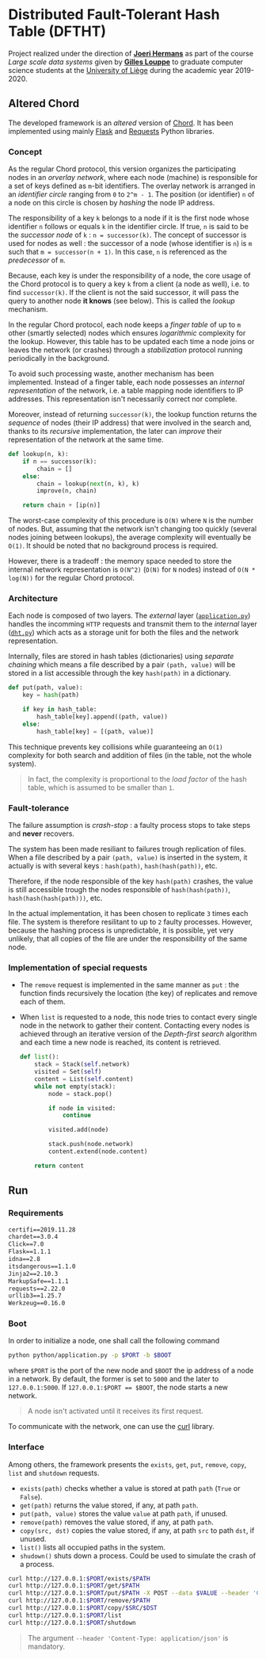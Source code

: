 # Distributed Fault-Tolerant Hash Table (DFTHT)

Project realized under the direction of [**Joeri Hermans**](https://github.com/JoeriHermans) as part of the course *Large scale data systems* given by [**Gilles Louppe**](https://github.com/glouppe) to graduate computer science students at the [University of Liège](https://www.uliege.be/) during the academic year 2019-2020.

## Altered Chord

The developed framework is an *altered* version of [Chord](https://en.wikipedia.org/wiki/Chord_(peer-to-peer)). It has been implemented using mainly [Flask](https://github.com/pallets/flask) and [Requests](https://github.com/psf/requests) Python libraries.

### Concept

As the regular Chord protocol, this version organizes the participating nodes in an *orverlay network*, where each node (machine) is responsible for a set of keys defined as `m`-bit identifiers. The overlay network is arranged in an *identifier circle* ranging from `0` to `2^m - 1`. The position (or identifier) `n` of a node on this circle is chosen by *hashing* the node IP address.

The responsibility  of a key `k` belongs to a node if it is the first node whose identifier `n` follows or equals `k` in the identifier circle. If true, `n` is said to be the *successor node* of `k` : `n = successor(k)`. The concept of successor is used for nodes as well : the successor of a node (whose identifier is `n`) is `m` such that `m = successor(n + 1)`. In this case, `n` is referenced as the *predecessor* of `m`.

Because, each key is under the responsibility of a node, the core usage of the Chord protocol is to query a key `k` from a client (a node as well), i.e. to find `successor(k)`. If the client is not the said successor, it will pass the query to another node **it knows** (see below). This is called the *lookup* mechanism.

In the regular Chord protocol, each node keeps a *finger table* of up to `m` other (smartly selected) nodes which ensures *logarithmic* complexity for the lookup. However, this table has to be updated each time a node joins or leaves the network (or crashes) through a *stabilization* protocol running periodically in the background.

To avoid such processing waste, another mechanism has been implemented. Instead of a finger table, each node possesses an *internal representation* of the network, i.e. a table mapping node identifiers to IP addresses. This representation isn't necessarily correct nor complete.

Moreover, instead of returning `successor(k)`, the lookup function returns the *sequence* of nodes (their IP address) that were involved in the search and, thanks to its *recursive* implementation, the later can *improve* their representation of the network at the same time.

```python
def lookup(n, k):
    if n == successor(k):
        chain = []
    else:
        chain = lookup(next(n, k), k)
        improve(n, chain)

    return chain + [ip(n)]
```

The worst-case complexity of this procedure is `O(N)` where `N` is the number of nodes. But, assuming that the network isn't changing too quickly (several nodes joining between lookups), the average complexity will eventually be `O(1)`. It should be noted that no background process is required.

However, there is a tradeoff : the memory space needed to store the internal network representation is `O(N^2)` (`O(N)` for `N` nodes) instead of `O(N * log(N))` for the regular Chord protocol.

### Architecture

Each node is composed of two layers. The *external* layer ([`application.py`](python/application.py)) handles the incomming `HTTP` requests and transmit them to the *internal* layer ([`dht.py`](python/dftht/dht.py)) which acts as a storage unit for both the files and the network representation.

Internally, files are stored in hash tables (dictionaries) using *separate chaining* which means a file described by a pair `(path, value)` will be stored in a list accessible through the key `hash(path)` in a dictionary.

```python
def put(path, value):
    key = hash(path)

    if key in hash_table:
        hash_table[key].append((path, value))
    else:
        hash_table[key] = [(path, value)]
```

This technique prevents key collisions while guaranteeing an `O(1)` complexity for both search and addition of files (in the table, not the whole system).
> In fact, the complexity is proportional to the *load factor* of the hash table, which is assumed to be smaller than `1`.

### Fault-tolerance

The failure assumption is *crash-stop* : a faulty process stops to take steps and **never** recovers.

The system has been made resiliant to failures trough replication of files. When a file described by a pair `(path, value)` is inserted in the system, it actually is with several keys : `hash(path)`, `hash(hash(path))`, etc.

Therefore, if the node responsible of the key `hash(path)` crashes, the value is still accessible trough the nodes responsible of `hash(hash(path))`, `hash(hash(hash(path)))`, etc.

In the actual implementation, it has been chosen to replicate `3` times each file. The system is therefore resilitant to up to `2` faulty processes. However, because the hashing process is unpredictable, it is possible, yet very unlikely, that all copies of the file are under the responsibility of the same node.

### Implementation of special requests

* The `remove` request is implemented in the same manner as `put` : the function finds recursively the location (the key) of replicates and remove each of them.

* When `list` is requested to a node, this node tries to contact every single node in the network to gather their content. Contacting every nodes is achieved through an iterative version of the *Depth-first search* algorithm and each time a new node is reached, its content is retrieved.

    ```python
    def list():
        stack = Stack(self.network)
        visited = Set(self)
        content = List(self.content)
        while not empty(stack):
            node = stack.pop()

            if node in visited:
                continue

            visited.add(node)

            stack.push(node.network)
            content.extend(node.content)

        return content
    ```

## Run

### Requirements

```txt
certifi==2019.11.28
chardet==3.0.4
Click==7.0
Flask==1.1.1
idna==2.8
itsdangerous==1.1.0
Jinja2==2.10.3
MarkupSafe==1.1.1
requests==2.22.0
urllib3==1.25.7
Werkzeug==0.16.0
```

### Boot

In order to initialize a node, one shall call the following command
```bash
python python/application.py -p $PORT -b $BOOT
```
where `$PORT` is the port of the new node and `$BOOT` the ip address of a node in a network. By default, the former is set to `5000` and the later to `127.0.0.1:5000`. If `127.0.0.1:$PORT == $BOOT`, the node starts a new network.

> A node isn't activated until it receives its first request.

To communicate with the network, one can use the [curl](https://curl.haxx.se/) library.

### Interface

Among others, the framework presents the `exists`, `get`, `put`, `remove`, `copy`, `list` and `shutdown` requests.

* `exists(path)` checks whether a value is stored at path `path` (`True` or `False`).
* `get(path)` returns the value stored, if any, at path `path`.
* `put(path, value)` stores the value `value` at path `path`, if unused.
* `remove(path)` removes the value stored, if any, at path `path`.
* `copy(src, dst)` copies the value stored, if any, at path `src` to path `dst`, if unused.
* `list()` lists all occupied paths in the system.
* `shudown()` shuts down a process. Could be used to simulate the crash of a process.

```bash
curl http://127.0.0.1:$PORT/exists/$PATH
curl http://127.0.0.1:$PORT/get/$PATH
curl http://127.0.0.1:$PORT/put/$PATH -X POST --data $VALUE --header 'Content-Type: application/json'
curl http://127.0.0.1:$PORT/remove/$PATH
curl http://127.0.0.1:$PORT/copy/$SRC/$DST
curl http://127.0.0.1:$PORT/list
curl http://127.0.0.1:$PORT/shutdown
```
> The argument `--header 'Content-Type: application/json'` is mandatory.
